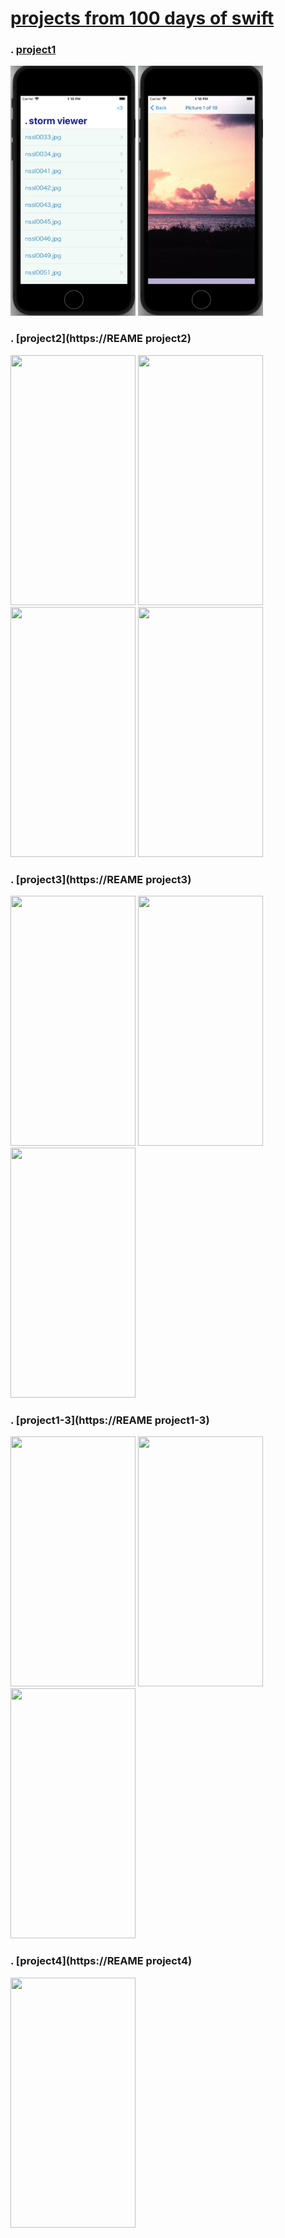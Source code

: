 # [projects from 100 days of swift](https://www.hackingwithswift.com/100)

### . [project1](https://github.com/d-llirium/100daysOfSwift/blob/main/Project1/README.md)

<img src="https://github.com/d-llirium/100daysOfSwift/blob/main/project1_screen1.png?raw=true" width="200" height="400"> <img src="https://github.com/d-llirium/100daysOfSwift/blob/main/project1_screen2.png?raw=true"  width="200" height="400">

### . [project2](**https://REAME project2**)

<img src="**project2_screen1**" width="200" height="400">
<img src="**project2_screen2**" width="200" height="400">
<img src="**project2_screen3**" width="200" height="400">
<img src="**project2_screen4**" width="200" height="400">

### . [project3](**https://REAME project3**)

<img src="**project3_screen1**" width="200" height="400">
<img src="**project3_screen2**" width="200" height="400">
<img src="**project3_screen3**" width="200" height="400">

### . [project1-3](**https://REAME project1-3**)

<img src="**project1-3_screen1**" width="200" height="400">
<img src="**project1-3_screen2**"  width="200" height="400">
<img src="**project1-3_screen3**"  width="200" height="400">

### . [project4](**https://REAME project4**)

<img src="**project_screen**" width="200" height="400">

